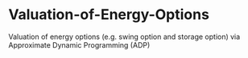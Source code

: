 # Valuation-of-Energy-Options
Valuation of energy options (e.g. swing option and storage option) via Approximate Dynamic Programming (ADP)
